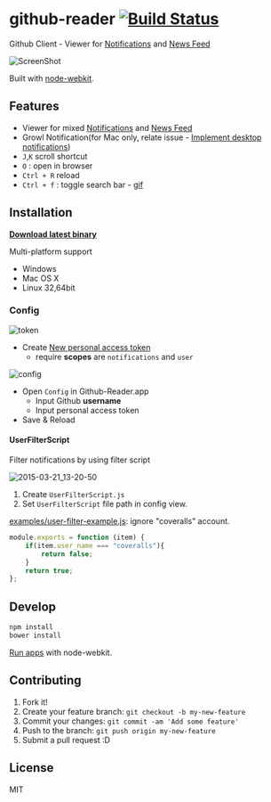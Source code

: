 # github-reader [![Build Status](https://travis-ci.org/azu/github-reader.svg?branch=master)](https://travis-ci.org/azu/github-reader)

Github Client - Viewer for [Notifications](https://github.com/notifications "Notifications") and [News Feed](https://github.com/ "GitHub")

![ScreenShot](http://cl.ly/image/2v053R0Y0s0a/2014-04-29%2022_38_04.gif)

Built with [node-webkit](https://github.com/nwjs/nw.js "node-webkit").

## Features

* Viewer for mixed [Notifications](https://github.com/notifications "Notifications") and [News Feed](https://github.com/ "GitHub")
* Growl Notification(for Mac only, relate issue - [Implement desktop notifications](https://github.com/nwjs/nw.js/issues/27 "Implement desktop notifications [$50] · Issue #27 · rogerwang/node-webkit"))
* `J`,`K` scroll shortcut
* `O` : open in browser
* `Ctrl + R` reload
* `Ctrl + f` : toggle search bar - [gif](http://gyazo.com/0c5ed12adcc0b22e50457d1e7e6f82e3)

## Installation

**[Download latest binary](https://github.com/azu/github-reader/releases/latest)**

Multi-platform support

- Windows
- Mac OS X
- Linux 32,64bit

### Config

![token](http://monosnap.com/image/xNMXVDIlfH6Lom2Q2DMDKxPbc3kLaJ.png)

* Create [New personal access token](https://github.com/settings/tokens/new "New personal access token")
    * require **scopes** are `notifications` and `user`

![config](http://monosnap.com/image/Dgh7zSUetiJTNuQQ55w76CYVur7G0h.png)

* Open `Config` in Github-Reader.app
    * Input Github **username**
    * Input personal access token
* Save & Reload

#### UserFilterScript

Filter notifications by using filter script

![2015-03-21_13-20-50](https://cloud.githubusercontent.com/assets/19714/6763724/1cd57b6e-cfcd-11e4-90be-8ad299c82386.jpg)

1. Create `UserFilterScript.js`
2. Set `UserFilterScript` file path in config view.

[examples/user-filter-example.js](examples/user-filter-example.js): ignore "coveralls" account.

```js
module.exports = function (item) {
    if(item.user_name === "coveralls"){
        return false;
    }
    return true;
};
```

## Develop

``` sh
npm install
bower install
```

[Run apps](https://github.com/nwjs/nw.js/wiki/How-to-run-apps "run apps") with node-webkit.

## Contributing

1. Fork it!
2. Create your feature branch: `git checkout -b my-new-feature`
3. Commit your changes: `git commit -am 'Add some feature'`
4. Push to the branch: `git push origin my-new-feature`
5. Submit a pull request :D

## License

MIT
